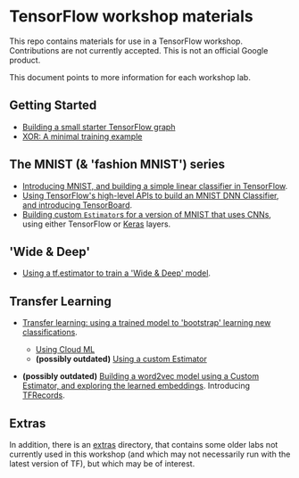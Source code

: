 
# TensorFlow workshop materials

This repo contains materials for use in a TensorFlow workshop.  
Contributions are not currently accepted.  This is not an official Google product.

This document points to more information for each workshop lab.  

<!---
[** add note re: TF versions tested with **].
-->

## Getting Started

- [Building a small starter TensorFlow graph](workshop_sections/getting_started/starter_tf_graph/README.md)
- [XOR: A minimal training example](workshop_sections/getting_started/xor/README.md)

## The MNIST (& 'fashion MNIST') series

- [Introducing MNIST, and building a simple linear classifier in TensorFlow](workshop_sections/mnist_series/01_README_mnist_simple.md).
- [Using TensorFlow's high-level APIs to build an MNIST DNN Classifier, and introducing TensorBoard](workshop_sections/mnist_series/02_README_mnist_tflearn.md).
- [Building custom `Estimator`s for a version of MNIST that uses CNNs](workshop_sections/mnist_series/mnist_cnn_custom_estimator/README.md), using either TensorFlow or [Keras](https://keras.io/) layers.


## 'Wide & Deep'

- [Using a tf.estimator to train a 'Wide & Deep' model](workshop_sections/wide_n_deep/README.md).

## Transfer Learning

- [Transfer learning: using a trained model to 'bootstrap' learning new classifications](workshop_sections/transfer_learning/README.md).
    + [Using Cloud ML](workshop_sections/transfer_learning/cloudml)
    + **(possibly outdated)** [Using a custom Estimator](workshop_sections/transfer_learning/TF_Estimator)

- **(possibly outdated)** [Building a word2vec model using a Custom Estimator, and exploring the learned embeddings](workshop_sections/word2vec/README.md). Introducing [TFRecords](https://www.tensorflow.org/api_guides/python/python_io).

## Extras

In addition, there is an [extras](workshop_sections/extras/README.md) directory, that contains some older labs not currently used in this workshop (and which may not necessarily run with the latest version of TF), but which may be of interest.
